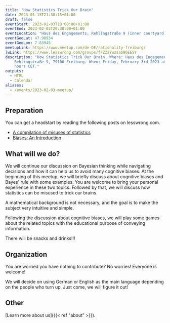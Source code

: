 ```yaml
---
title: "How Statistics Trick Our Brain"
date: 2023-01-15T21:30:15+01:00
draft: false
eventStart: 2023-02-03T18:00:00+01:00
eventEnd: 2023-02-03T20:30:00+01:00
eventLocation: "Haus des Engagements, Rehlingstraße 9 (inner courtyard), 79100 Freiburg"
eventGeoLat: 47.98934
eventGeoLon: 7.83945
meetupLink: https://www.meetup.com/de-DE/rationality-freiburg/
lwLink: https://www.lesswrong.com/groups/fFZZ2Ywzsab86EESY
description: "How Statistics Trick Our Brain. Where: Haus des Engagements,
    Rehlingstraße 9, 79100 Freiburg. When: Friday, February 3rd 2023 at 18:00
    hours CET."
outputs:
  - HTML
  - Calendar
aliases:
  - /events/2023-02-03-meetup/
---
```


## Preparation

You can get a headstart by reading the following posts on lesswrong.com.

* [A compilation of misuses of statistics](https://www.lesswrong.com/posts/d9MkMeLWvoDEsqpQP/a-compilation-of-misuses-of-statistics)
* [Biases: An Introduction](https://www.lesswrong.com/posts/ptxnyfLWqRZ98wnYi/biases-an-introduction)


## What will we do?

We will continue our discussion on Bayesian thinking while navigating decisions
and how it can help us to avoid many cognitive biases. At the beginning of this
meetup, we will briefly discuss about cognitive biases and Bayes' rule with
some examples.  You are welcome to bring your personal experience in these two
topics. Followed by that, we will discuss how statistics can be misused to
trick our brains.

A mathematical background is not necessary, and the goal is to make the subject
very intuitive and simple.

Following the discussion about cognitive biases, we will play some games about
the related topics with the educational purpose of conveying information.

There will be snacks and drinks!!!


## Organization

You are worried you have nothing to contribute? No worries! Everyone is
welcome!

We will decide on using German or English as the main language depending on the
people who turn up. Just come, we will figure it out!


## Other

[Learn more about us]({{< ref "about" >}}).
